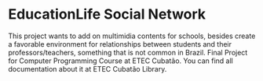 # EducationLife Social Network 

This project wants to add on multimidia contents for schools, besides create a favorable environment for relationships between students and their professors/teachers, something that is not common in Brazil. Final Project for Computer Programming Course at ETEC Cubatão. You can find all documentation about it at ETEC Cubatão Library.

